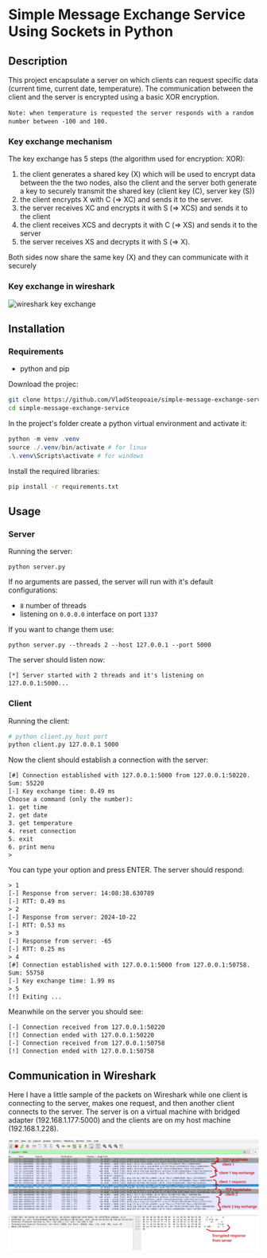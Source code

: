# Simple Message Exchange Service Using Sockets in Python

## Description
This project encapsulate a server on which clients can request specific data (current time, current date, temperature). The communication between the client and the server is encrypted using a basic XOR encryption.

```Note: when temperature is requested the server responds with a random number between -100 and 100.```

### Key exchange mechanism
The key exchange has 5 steps (the algorithm used for encryption: XOR):
1. the client generates a shared key (X) which will be used to encrypt data between the the two nodes, also the client and the server both generate a key to securely transmit the shared key (client key (C), server key (S))
2. the client encrypts X with C (=> XC) and sends it to the server.
3. the server receives XC and encrypts it with S (=> XCS) and sends it to the client
4. the client receives XCS and decrypts it with C (=> XS) and sends it to the server
5. the server receives XS and decrypts it with S (=> X).

Both sides now share the same key (X) and they can communicate with it securely

### Key exchange in wireshark
![wireshark key exchange](./images/keyexchange.png)

## Installation
### Requirements
- python and pip

Download the projec:

```sh
git clone https://github.com/VladSteopoaie/simple-message-exchange-service.git
cd simple-message-exchange-service
```

In the project's folder create a python virtual environment and activate it:

```powershell
python -m venv .venv
source ./.venv/bin/activate # for linux
.\.venv\Scripts\activate # for windows
```

Install the required libraries:
```sh
pip install -r requirements.txt
```

## Usage

### Server

Running the server:
```
python server.py
```
If no arguments are passed, the server will run with it's default configurations:
- `8` number of threads
- listening on `0.0.0.0` interface on port `1337`

If you want to change them use:
```
python server.py --threads 2 --host 127.0.0.1 --port 5000
```

The server should listen now:
```
[*] Server started with 2 threads and it's listening on 127.0.0.1:5000...
```

### Client

Running the client:

```sh
# python client.py host port
python client.py 127.0.0.1 5000 
```

Now the client should establish a connection with the server:
```
[#] Connection established with 127.0.0.1:5000 from 127.0.0.1:50220. Sum: 55220
[-] Key exchange time: 0.49 ms
Choose a command (only the number):
1. get time
2. get date
3. get temperature
4. reset connection
5. exit
6. print menu
> 
```

You can type your option and press ENTER. The server should respond:
```
> 1
[-] Response from server: 14:08:38.630789
[-] RTT: 0.49 ms
> 2
[-] Response from server: 2024-10-22
[-] RTT: 0.53 ms
> 3
[-] Response from server: -65
[-] RTT: 0.25 ms
> 4
[#] Connection established with 127.0.0.1:5000 from 127.0.0.1:50758. Sum: 55758
[-] Key exchange time: 1.99 ms
> 5
[!] Exiting ...
```

Meanwhile on the server you should see:
```
[-] Connection received from 127.0.0.1:50220
[!] Connection ended with 127.0.0.1:50220
[-] Connection received from 127.0.0.1:50758
[!] Connection ended with 127.0.0.1:50758
```

## Communication in Wireshark
Here I have a little sample of the packets on Wireshark while one client is connecting to the server, makes one request, and then another client connects to the server. The server is on a virtual machine with bridged adapter (192.168.1.177:5000) and the clients are on my host machine (192.168.1.228).

![commnunication in wireshark](./images/communication.png)